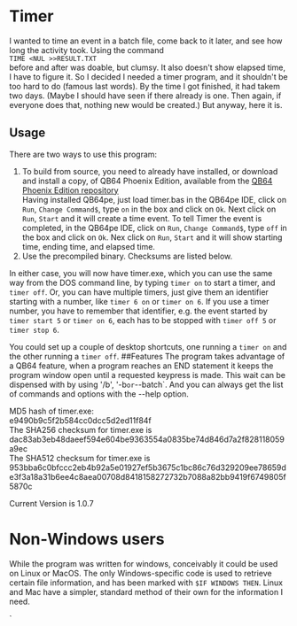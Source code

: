# Timer
I wanted to time an event in a batch file, come back to it later, and see how long the activity took. Using the command  
`TIME <NUL >>RESULT.TXT `  
before and after was doable, but clumsy. It also doesn't show elapsed time, I have to figure it. So I decided I needed a timer program, 
and it shouldn't be too hard to do (famous last words). By the time I got finished, it had takem two days. (Maybe I should have seen if 
there already is one. Then again, if everyone does that, nothing new would be created.) But anyway, here it is.  

## Usage
There are two ways to use this program:  
1. To build from source, you need to already have installed, or download and install a copy, of QB64 Phoenix Edition, available from
the [QB64 Phoenix Edition repository](https://github.com/QB64-Phoenix-Edition/QB64pe)  
Having installed QB64pe, just load timer.bas in the QB64pe IDE, click on `Run`, `Change Command$`, type `on` in the box and click on `Ok`. 
Next  click on `Run`, `Start` and it will create a time event. To tell Timer the event is completed, in the QB64pe IDE, click on `Run`, 
`Change Command$`, type `off` in the box and click on `Ok`. Nex  click on  `Run`, `Start` and it will show starting time, ending time, and elapsed time.
2. Use the precompiled binary. Checksums are listed below.  

In either case, you will now have timer.exe, which you can use the same way from the DOS command line, by typing `timer on` to start a timer, 
and `timer off`. Or, you can have multiple timers, just give them an identifier starting with a number, like `timer 6 on` or `timer on 6`. If you 
use a timer number, you have to remember that identifier, e.g. the event started by `timer start 5` or `timer on 6`, each has to be stopped 
with `timer off 5` or `timer stop 6`.

You could set up a couple of desktop shortcuts, one running a `timer on` and the other running a `timer off`. 
##Features
The program takes advantage of a QB64 feature, when a program reaches an END statement it keeps the program window open until a requested keypress 
is made. This wait can be dispensed with by using '/b', '-b` or `--batch`. And you can always get the list of commands and options with the --help option. 

MD5 hash of timer.exe:  
e9490b9c5f2b584cc0dcc5d2ed11f84f  
The SHA256 checksum for timer.exe is  
dac83ab3eb48daeef594e604be9363554a0835be74d846d7a2f828118059a9ec  
The SHA512 checksum for timer.exe is  
953bba6c0bfccc2eb4b92a5e01927ef5b3675c1bc86c76d329209ee78659de3f3a18a31b6ee4c8aea00708d8418158272732b7088a82bb9419f6749805f5870c  

Current Version is 1.0.7
# Non-Windows users
While the program was written for windows, conceivably it could be used on Linux or MacOS. The only Windows-specific code is used to retrieve certain file information, and has been marked with `$IF WINDOWS THEN`. Linux and Mac have a simpler, standard method of their own for the information I need.





`
